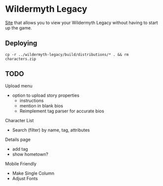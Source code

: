 # Wildermyth Legacy

[Site](https://manapart.github.io/wildermyth-legacy/) that allows you to view your Wildermyth Legacy without having to start up the game.

## Deploying
```
cp -r ../wildermyth-legacy/build/distributions/* . && rm characters.zip
```

## TODO

Upload menu
- option to upload story properties
  - instructions
  - mention in blank bios
  - Reimplement tag parser for accurate bios

Character List
- Search (filter) by name, tag, attributes

Details page
- add tag
- show hometown?

Mobile Friendly
- Make Single Column
- Adjust Fonts